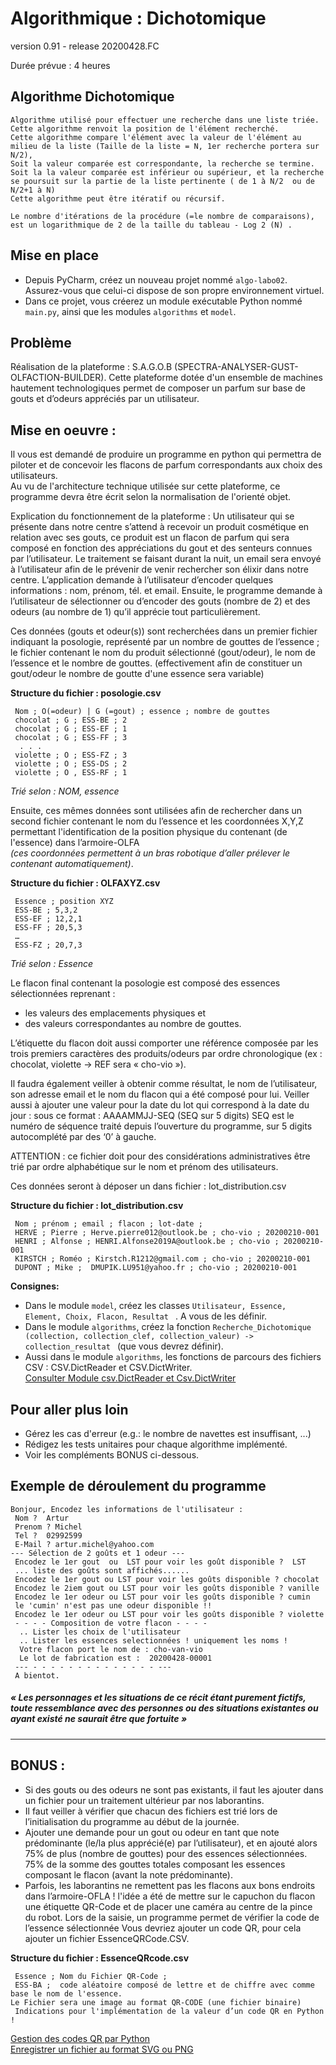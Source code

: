 # Algorithmique : Dichotomique 
  version 0.91 - release 20200428.FC  

Durée prévue : 4 heures


## Algorithme Dichotomique 

	Algorithme utilisé pour effectuer une recherche dans une liste triée. Cette algorithme renvoit la position de l'élément recherché.
	Cette algorithme compare l'élément avec la valeur de l'élément au milieu de la liste (Taille de la liste = N, 1er recherche portera sur N/2), 
	Soit la valeur comparée est correspondante, la recherche se termine.
	Soit la la valeur comparée est inférieur ou supérieur, et la recherche se poursuit sur la partie de la liste pertinente ( de 1 à N/2  ou de N/2+1 à N) 
	Cette algorithme peut être itératif ou récursif. 
	
	Le nombre d'itérations de la procédure (=le nombre de comparaisons), est un logarithmique de 2 de la taille du tableau - Log 2 (N) .  
	

## Mise en place
- Depuis PyCharm, créez un nouveau projet nommé `algo-labo02`. Assurez-vous que celui-ci dispose de son propre environnement virtuel.
- Dans ce projet, vous créerez un module exécutable Python nommé `main.py`, ainsi que les modules `algorithms` et `model`.


## Problème
Réalisation de la plateforme : S.A.G.O.B    (SPECTRA-ANALYSER-GUST-OLFACTION-BUILDER).
Cette plateforme dotée d'un ensemble de machines hautement technologiques permet de composer un parfum sur base de gouts et d’odeurs appréciés par un utilisateur.

## Mise en oeuvre : 
Il vous est demandé de produire un programme en python qui permettra de piloter et de concevoir les flacons de parfum correspondants aux choix des utilisateurs.	
Au vu de l'architecture technique utilisée sur cette plateforme, ce programme devra être écrit selon la normalisation de l'orienté objet.

Explication du fonctionnement de la plateforme : 
	Un utilisateur qui se présente dans notre centre s’attend à recevoir un produit cosmétique en relation avec ses gouts, ce produit est un flacon de parfum qui sera composé en fonction des appréciations du gout et des senteurs connues par l’utilisateur. 
Le traitement se faisant durant la nuit, un email sera envoyé à l’utilisateur afin de le prévenir de venir rechercher son élixir dans notre centre.
L’application demande à l’utilisateur d’encoder quelques informations : nom, prénom, tél. et email. 
Ensuite, le programme demande à l’utilisateur de sélectionner ou d’encoder des gouts (nombre de 2) et des odeurs (au nombre de 1) qu’il apprécie tout particulièrement. 

Ces données (gouts et odeur(s)) sont recherchées dans un premier fichier indiquant la posologie, représenté par un nombre de gouttes de l’essence ; le fichier contenant le nom du produit sélectionné (gout/odeur), le nom de l’essence et le nombre de gouttes.
(effectivement afin de constituer un gout/odeur le nombre de goutte d'une essence sera variable)

__Structure du fichier : posologie.csv__
```
 Nom ; O(=odeur) | G (=gout) ; essence ; nombre de gouttes 
 chocolat ; G ; ESS-BE ; 2 
 chocolat ; G ; ESS-EF ; 1   
 chocolat ; G ; ESS-FF ; 3 
  . . . 
 violette ; O ; ESS-FZ ; 3
 violette ; O ; ESS-DS ; 2
 violette ; O , ESS-RF ; 1
```
*Trié selon : NOM, essence*

 
Ensuite, ces mêmes données sont utilisées afin de rechercher dans un second fichier contenant le nom du l’essence et les coordonnées X,Y,Z permettant l'identification de la position physique du contenant (de l'essence) dans l’armoire-OLFA  
 _(ces coordonnées permettent à un bras robotique d’aller prélever le contenant automatiquement)_.
  
__Structure du fichier : OLFAXYZ.csv__ 
``` 
 Essence ; position XYZ 
 ESS-BE ; 5,3,2 
 ESS-EF ; 12,2,1 
 ESS-FF ; 20,5,3  
 … 
 ESS-FZ ; 20,7,3 
```
 *Trié selon : Essence*

Le flacon final contenant la posologie est composé des essences sélectionnées reprenant : 
 +	 les valeurs des emplacements physiques et 
 +	 des valeurs correspondantes au nombre de gouttes. 

L’étiquette du flacon doit aussi comporter une référence composée par les trois premiers caractères des produits/odeurs par ordre chronologique (ex : chocolat, violette -> REF sera « cho-vio »).

Il faudra également veiller à obtenir comme résultat, le nom de l’utilisateur, son adresse email et le nom du flacon qui a été composé pour lui. 
Veiller aussi à ajouter une valeur pour la date du lot qui correspond à la date du jour : 
sous ce format : AAAAMMJJ-SEQ   (SEQ sur 5 digits)
SEQ est le numéro de séquence traité depuis l’ouverture du programme, sur 5 digits autocomplété par des ‘0’ à gauche.

ATTENTION : ce fichier doit pour des considérations administratives être trié par ordre alphabétique sur le nom et prénom des utilisateurs. 

Ces données seront à déposer un dans fichier : lot_distribution.csv 


__Structure du fichier : lot_distribution.csv__ 
``` 
 Nom ; prénom ; email ; flacon ; lot-date ; 
 HERVE ; Pierre ; Herve.pierre012@outlook.be ; cho-vio ; 20200210-001
 HENRI ; Alfonse ; HENRI.Alfonse2019A@outlook.be ; cho-vio ; 20200210-001
 KIRSTCH ; Roméo ; Kirstch.R1212@gmail.com ; cho-vio ; 20200210-001
 DUPONT ; Mike ;  DMUPIK.LU951@yahoo.fr ; cho-vio ; 20200210-001

``` 

**Consignes:**
- Dans le module `model`, créez les classes `Utilisateur, Essence, Element, Choix, Flacon, Resultat ` . A vous de les définir.
- Dans le module `algorithms`, créez la fonction `Recherche_Dichotomique (collection, collection_clef, collection_valeur) -> collection_resultat ` (que vous devrez définir).
- Aussi dans le module `algorithms`, les fonctions de parcours des fichiers CSV :  CSV.DictReader et CSV.DictWriter.  
  [Consulter Module csv.DictReader et Csv.DictWriter](https://docs.python.org/3/library/csv.html)
  
  


## Pour aller plus loin
- Gérez les cas d'erreur (e.g.: le nombre de navettes est insuffisant, ...)
- Rédigez les tests unitaires pour chaque algorithme implémenté.
- Voir les compléments BONUS ci-dessous.


## Exemple de déroulement du programme
``` 
Bonjour, Encodez les informations de l'utilisateur : 
 Nom ?  Artur
 Prenom ? Michel
 Tel ?  02992599
 E-Mail ? artur.michel@yahoo.com 
--- Sélection de 2 goûts et 1 odeur --- 
 Encodez le 1er gout  ou  LST pour voir les goût disponible ?  LST
 ... liste des goûts sont affichés...... 
 Encodez le 1er gout ou LST pour voir les goûts disponible ? chocolat
 Encodez le 2iem gout ou LST pour voir les goûts disponible ? vanille
 Encodez le 1er odeur ou LST pour voir les goûts disponible ? cumin 
 le 'cumin' n'est pas une odeur disponible !! 
 Encodez le 1er odeur ou LST pour voir les goûts disponible ? violette 
 - - - - Composition de votre flacon - - - - 
  .. Lister les choix de l'utilisateur 
  .. Lister les essences selectionnées ! uniquement les noms ! 
  Votre flacon port le nom de : cho-van-vio 
  Le lot de fabrication est :  20200428-00001
 --- - - - - - - - - - - - - - - ---
 A bientot. 		
``` 

##### *« Les personnages et les situations de ce récit étant purement fictifs, toute ressemblance avec des personnes ou des situations existantes ou ayant existé ne saurait être que fortuite »*

-----------------------------------

## BONUS :
+ Si des gouts ou des odeurs ne sont pas existants, il faut les ajouter dans un fichier pour un traitement ultérieur par nos laborantins.
+ Il faut veiller à vérifier que chacun des fichiers est trié lors de l’initialisation du programme au début de la journée.
+ Ajouter une demande pour un gout ou odeur en tant que note prédominante (le/la plus apprécié(e) par l’utilisateur), et en ajouté alors 75% de plus (nombre de gouttes) pour des essences sélectionnées. 75% de la somme des gouttes totales  composant les essences composant le flacon (avant la note prédominante).
+ Parfois, les laborantins ne remettent pas les flacons aux bons endroits dans l’armoire-OFLA ! 
l'idée a été de mettre sur le capuchon du flacon une étiquette QR-Code et de placer une caméra au centre de la pince du robot.
Lors de la saisie, un programme permet de vérifier la code de l’essence sélectionnée 
Vous devriez ajouter un code QR, pour cela ajouter un fichier EssenceQRCode.CSV.

__Structure du fichier : EssenceQRcode.csv__ 
 ``` 
  Essence ; Nom du Fichier QR-Code ; 
  ESS-BA ;  code aléatoire composé de lettre et de chiffre avec comme base le nom de l'essence.
 Le Fichier sera une image au format QR-CODE (une fichier binaire) 
  Indications pour l'implémentation de la valeur d’un code QR en Python ! 
  ``` 
  [Gestion des codes QR par Python](https://pypi.org/project/PyQRCode/)   
 [Enregistrer un fichier au format SVG ou PNG](https://pythonhosted.org/PyQRCode/rendering.html) 
 

